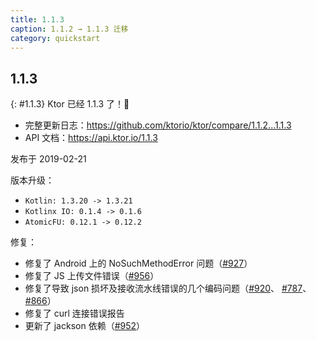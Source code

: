 ```yaml
---
title: 1.1.3
caption: 1.1.2 → 1.1.3 迁移
category: quickstart
---
```


## 1.1.3
{: #1.1.3}
Ktor 已经 1.1.3 了！🎉

* 完整更新日志：<https://github.com/ktorio/ktor/compare/1.1.2...1.1.3>
* API 文档：<https://api.ktor.io/1.1.3>

发布于 2019-02-21

版本升级：

* `Kotlin: 1.3.20 -> 1.3.21`
* `Kotlinx IO: 0.1.4 -> 0.1.6`
* `AtomicFU: 0.12.1 -> 0.12.2`

修复：
* 修复了 Android 上的 NoSuchMethodError 问题（[#927](https://github.com/ktorio/ktor/issues/927)）
* 修复了 JS 上传文件错误（[#956](https://github.com/ktorio/ktor/issues/956)）
* 修复了导致 json 损坏及接收流水线错误的几个编码问题（[#920](https://github.com/ktorio/ktor/issues/920)、 [#787](https://github.com/ktorio/ktor/issues/787)、 [#866](https://github.com/ktorio/ktor/issues/866)）
* 修复了 curl 连接错误报告
* 更新了 jackson 依赖（[#952](https://github.com/ktorio/ktor/issues/952)）


